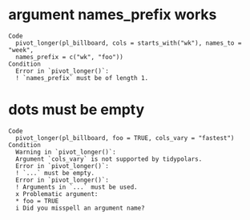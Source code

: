 # argument names_prefix works

    Code
      pivot_longer(pl_billboard, cols = starts_with("wk"), names_to = "week",
      names_prefix = c("wk", "foo"))
    Condition
      Error in `pivot_longer()`:
      ! `names_prefix` must be of length 1.

# dots must be empty

    Code
      pivot_longer(pl_billboard, foo = TRUE, cols_vary = "fastest")
    Condition
      Warning in `pivot_longer()`:
      Argument `cols_vary` is not supported by tidypolars.
      Error in `pivot_longer()`:
      ! `...` must be empty.
      Error in `pivot_longer()`:
      ! Arguments in `...` must be used.
      x Problematic argument:
      * foo = TRUE
      i Did you misspell an argument name?

